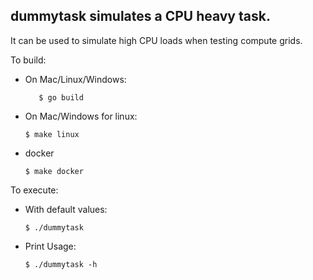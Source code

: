 ## dummytask simulates a CPU heavy task.

It can be used to simulate high CPU loads when testing compute grids.

To build:
  -  On Mac/Linux/Windows:

            $ go build
  - On Mac/Windows for linux:
  
        $ make linux
  - docker
    
        $ make docker
        
To execute:
  -  With default values:
    
         $ ./dummytask 
    
  - Print Usage:
  
        $ ./dummytask -h
